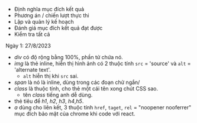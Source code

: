 - Định nghĩa mục đích kết quả
- Phương án / chiến lượt thực thi
- Lập và quản lý kế hoạch
- Đánh giá mục đích kết quả đạt được
- Kiểm tra tất cả

Ngày 1: 27/8/2023

- _div_ có độ rộng bằng 100%, phần tử chứa nó.
- _img_ là thẻ inline, hiễn thị hình ảnh có 2 thuộc tính `src` = 'source' và `alt` = 'alternate text'.
  - `alt` hiễn thị khi `src` sai.
- _span_ là nó là inline, dùng trong các đoạn chử ngắn/
- _class_ là thuộc tính, cho thẻ một cái tên xong chút CSS sao.
  - tên _class_ tiếng anh dễ dùng.
- thẻ tiêu để _h1_, _h2_, _h3_, _h4_,_h5_.
- _a_ dùng cho liên kết, 3 thuộc tính `href`, `taget`, `rel` = "noopener nooferrer" mục đích bảo mật của chrome khi code với react.
